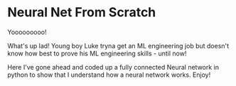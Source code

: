 ﻿# Neural Net From Scratch

Yooooooooo!

What's up lad! Young boy Luke tryna get an ML engineering job but doesn't know how best to prove his ML engineering skills - until now!

Here I've gone ahead and coded up a fully connected Neural network in python to show that I understand how a neural network works. Enjoy!

